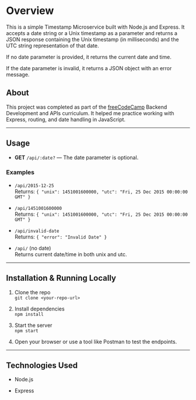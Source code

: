 # Overview

This is a simple Timestamp Microservice built with Node.js and Express. It accepts a date string or a Unix timestamp as a parameter and returns a JSON response containing the Unix timestamp (in milliseconds) and the UTC string representation of that date.

If no date parameter is provided, it returns the current date and time.

If the date parameter is invalid, it returns a JSON object with an error message.

## About

This project was completed as part of the [freeCodeCamp](https://www.freecodecamp.org/) Backend Development and APIs curriculum. It helped me practice working with Express, routing, and date handling in JavaScript.

---

## Usage

- **GET** `/api/:date?` — The date parameter is optional.

### Examples

- `/api/2015-12-25`  
    Returns:  `{ "unix": 1451001600000, "utc": "Fri, 25 Dec 2015 00:00:00 GMT" }`
    
- `/api/1451001600000`  
    Returns:  `{ "unix": 1451001600000, "utc": "Fri, 25 Dec 2015 00:00:00 GMT" }`
    
- `/api/invalid-date`  
    Returns:  `{ "error": "Invalid Date" }`
    
- `/api/` (no date)  
    Returns current date/time in both unix and utc.

---

## Installation & Running Locally

1. Clone the repo  
    `git clone <your-repo-url>`
    
2. Install dependencies  
    `npm install`
    
3. Start the server  
    `npm start`
    
4. Open your browser or use a tool like Postman to test the endpoints.
    

---

## Technologies Used

- Node.js
    
- Express
